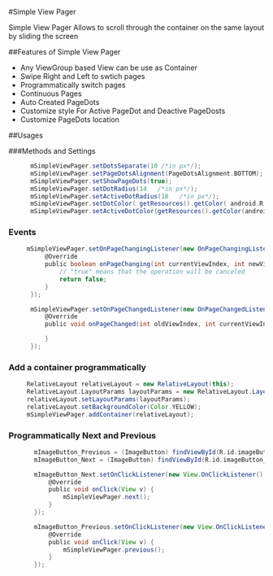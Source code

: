 #Simple View Pager

Simple View Pager Allows to scroll through the container on the same layout by sliding the screen

##Features of Simple View Pager

  - Any ViewGroup based View can be use as Container
  - Swipe Right and Left to swtich pages
  - Programmatically switch pages
  - Continuous Pages
  - Auto Created PageDots
  - Customize style For Active PageDot and Deactive PageDosts
  - Customize PageDots location

##Usages

###Methods and Settings

```groovy
      mSimpleViewPager.setDotsSeparate(10 /*in px*/);
      mSimpleViewPager.setPageDotsAlignment(PageDotsAlignment.BOTTOM);
      mSimpleViewPager.setShowPageDots(true);
      mSimpleViewPager.setDotRadius(14   /*in px*/);
      mSimpleViewPager.setActiveDotRadius(18   /*in px*/);
      mSimpleViewPager.setDotColor( getResources().getColor( android.R.color.holo_purple));
      mSimpleViewPager.setActiveDotColor(getResources().getColor(android.R.color.holo_orange_dark));
 ```  
        
### Events
  
  ```groovy
       mSimpleViewPager.setOnPageChangingListener(new OnPageChangingListener() {
            @Override
            public boolean onPageChanging(int currentViewIndex, int newViewIndex) {
                // "true" means that the operation will be canceled
                return false;
            }
        });

        mSimpleViewPager.setOnPageChangedListener(new OnPageChangedListener() {
            @Override
            public void onPageChanged(int oldViewIndex, int currentViewIndex) {

            }
        });
 ```  
 
### Add a container programmatically
   ```groovy
        RelativeLayout relativeLayout = new RelativeLayout(this);
        RelativeLayout.LayoutParams layoutParams = new RelativeLayout.LayoutParams(ViewGroup.LayoutParams.MATCH_PARENT,      ViewGroup.LayoutParams.MATCH_PARENT);
        relativeLayout.setLayoutParams(layoutParams);
        relativeLayout.setBackgroundColor(Color.YELLOW);
        mSimpleViewPager.addContainer(relativeLayout);
```  
         
### Programmatically Next and Previous
 ```groovy
        mImageButton_Previous = (ImageButton) findViewById(R.id.imageButton_Previous);
        mImageButton_Next = (ImageButton) findViewById(R.id.imageButton_Next);

        mImageButton_Next.setOnClickListener(new View.OnClickListener() {
            @Override
            public void onClick(View v) {
                mSimpleViewPager.next();
            }
        });

        mImageButton_Previous.setOnClickListener(new View.OnClickListener() {
            @Override
            public void onClick(View v) {
                mSimpleViewPager.previous();
            }
        });
 ```
